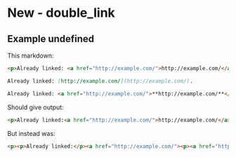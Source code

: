 # New - double_link

## Example undefined

This markdown:

````````````markdown
<p>Already linked: <a href="http://example.com/">http://example.com/</a>.</p>

Already linked: [http://example.com/](http://example.com/).

Already linked: <a href="http://example.com/">**http://example.com/**</a>.

````````````

Should give output:

````````````html
<p>Already linked:<a href="http://example.com/">http://example.com/</a>.</p><p>Already linked:<a href="http://example.com/">http://example.com/</a>.</p><p>Already linked:<a href="http://example.com/"><strong>http://example.com/</strong></a>.</p>
````````````

But instead was:

````````````html
<p><p>Already linked:</p><a href="http://example.com/"><p><a href="http://example.com">http://example.com</a>/</p></a><p>.</p></p><p>Already linked:<a href="http://example.com/">http://example.com/</a>.</p><p>Already linked:<a href="http://example.com/"><p><strong><a href="http://example.com/">http://example.com/</a></strong></p></a>.</p>
````````````
